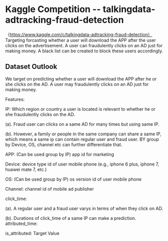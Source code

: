 # Kaggle Competition -- talkingdata-adtracking-fraud-detection 
（https://www.kaggle.com/c/talkingdata-adtracking-fraud-detection）
Targeting forcasting whether a user will download the APP after the user clicks on the advertisement. A user can fraudulently clicks on an AD just for making money. A black list can be created to block these users accordingly. 



## Dataset Outlook

We target on predicting whether a user will download the APP after he or she clicks on the AD. A user may fraudulently clicks on an AD just for making money.


Features:

IP: Which region or country a user is located is relevant to whether he or she fraudulently clicks on the AD. 

(a). Fraud user can clicks on a same AD for many times but using same IP. 

(b). However, a family or people in the same company can share a same IP, which means a same ip can contain regular user and fraud user. 
BY group by Device, OS, channel etc can further differentiate that. 

APP: (Can be used group by IP) app id for marketing 

Device: device type id of user mobile phone (e.g., iphone 6 plus, iphone 7, huawei mate 7, etc.) 

OS: (Can be used group by IP) os version id of user mobile phone 

Channel: channel id of mobile ad publisher 

click_time: 

(a). A regular user and a fraud user varys in terms of when they click on AD.

(b). Durations of click_time of a same IP can make a prediction. attributed_time:

is_attributed: Target Value




